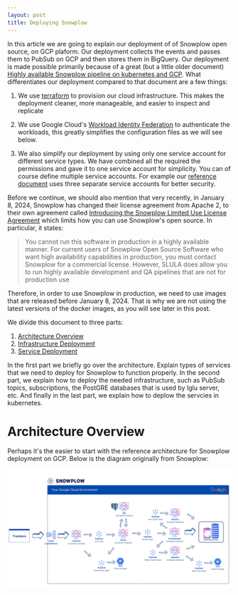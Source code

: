```yaml
---
layout: post
title: Deploying Snowplow
---
```


In this article we are going to explain our deployment of of Snowplow open source, on GCP plaform. Our deployment collects the events and passes them to PubSub on GCP and then stores them in BigQuery. Our deployment is made possible
primarily because of a great (but a little older document) [Highly available Snowplow pipeline on kubernetes and GCP](https://www.datascienceengineer.com/blog/post-ha-snowplow-on-k8s). What differentiates our deployment compared to that
document are a few things:

1. We use [terraform](https://www.terraform.io/) to provision our cloud infrastructure. This makes the deployment
   cleaner, more manageable, and easier to inspect and replicate

1. We use Google Cloud's [Workload Identity Federation](https://cloud.google.com/iam/docs/workload-identity-federation) to authenticate the workloads, this greatly simplifies the configuration files as we will see below.

1. We also simplify our deployment by using only one service account for different service types. We have combined all the required the permissions and gave it to one service account for simplicity. You can of course define multiple service accounts. For example our [reference document](https://www.datascienceengineer.com/blog/post-ha-snowplow-on-k8s#service-accounts) uses three separate service accounts for better security.

Before we continue, we should also mention that very recently, in January 8, 2024, Snowplow has changed their license agreement from Apache 2, to their own agreement called [Introducing the Snowplow Limited Use License Agreement](https://snowplow.io/blog/introducing-snowplow-limited-use-license) which limits how you can use Snowplow's open source. In particular, it states:

> You cannot run this software in production in a highly available manner. For current users of Snowplow Open Source Software who want high availability capabilities in production, you must contact Snowplow for a commercial license. However, SLULA does allow you to run highly available development and QA pipelines that are not for production use

Therefore, in order to use Snowplow in production, we need to use images that are released before January 8, 2024. That is why we are not using the latest versions of the docker images, as you will see later in this post.

We divide this document to three parts:

1. [Architecture Overview](#architecture-overview)
2. [Infrastructure Deployment](#infrastructure)
3. [Service Deployment](#services)

In the first part we briefly go over the architecture. Explain types of services that we need to deploy for Snowplow to function properly. In the second part, we explain how to deploy the needed infrastructure, such as PubSub topics, subscriptions, the PostGRE databases that is used by Iglu server, etc. And finally in the last part, we explain how to deplow the servcies in kubernetes.

# Architecture Overview

Perhaps it's the easier to start with the reference architecture for Snowplow deployment on GCP. Below is the diagram originally from Snowplow:

![Snowplow Pipline Architecture](/public/images/Snowplow_Pipeline_architecture.png)
